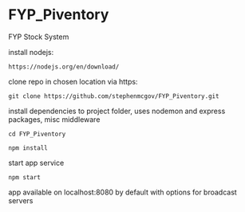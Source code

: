 # FYP_Piventory
FYP Stock System

install nodejs:

```https://nodejs.org/en/download/```

clone repo in chosen location via https:

```git clone https://github.com/stephenmcgov/FYP_Piventory.git```

install dependencies to project folder, uses nodemon and express packages, misc middleware

```cd FYP_Piventory```

```npm install```

start app service

```npm start```

app available on localhost:8080 by default with options for broadcast servers
